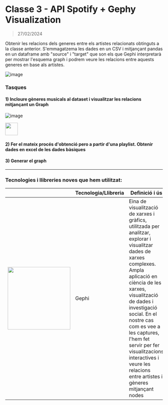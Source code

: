 # Classe 3 - API Spotify + Gephy Visualization
> 27/02/2024
> 
Obtenir les relacions dels generes entre els artistes relacionats obtinguts a la classe anterior. S'emmagatzema les dades en un CSV i mitjançant pandas en un dataframe amb "source" i "target" que son els que Gephi interpretarà per mostrar l'esquema graph i podrem veure les relacions entre aquests generes en base als artistes.

![image](https://github.com/albertarrebola08/bigdataUABopt4/assets/104431726/fcd9eedd-bcbb-4e7b-a71b-779a834e93a8)

### Tasques 
#### 1) Incloure gèneres musicals al dataset i visualitzar les relacions mitjançant un Graph 
![image](https://github.com/albertarrebola08/bigdataUABopt4/assets/104431726/0bf5849f-e3a5-495d-b5cf-914b04e70095)

<img src="https://cdn-icons-png.freepik.com/512/10748/10748293.png" width="40px">

#### 2) Fer el mateix procés d'obtenció pero a partir d'una playlist. Obtenir dades en excel de les dades bàsiques 


#### 3) Generar el graph 



<hr>

### Tecnologies i llibreries noves que hem utilitzat: 

|               | Tecnologia/Llibreria | Definició i ús                             |
|-----------------------|-----------------------|----------------------------------------|
| <img src="https://gephi.org/gephi-lite/gephi-logo.svg" width="200px"> | Gephi                 | Eina de visualització de xarxes i gràfics, utilitzada per analitzar, explorar i visualitzar dades de xarxes complexes. Ampla aplicació en ciència de les xarxes, visualització de dades i investigació social. En el nostre cas com es vee a les captures, l'hem fet servir per fer visualitzacions interactives i veure les relacions entre artistes i gèneres mitjançant nodes |




